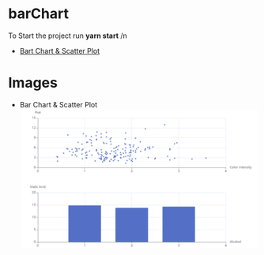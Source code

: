 # barChart
To Start the project run **yarn start** /n
- [Bart Chart & Scatter Plot](https://rad-nasturtium-1bdc32.netlify.app/)
# Images
* Bar Chart & Scatter Plot
![Images](Images/barChart.png)
